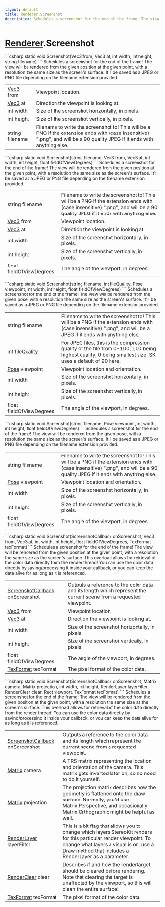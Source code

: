 ```yaml
---
layout: default
title: Renderer.Screenshot
description: Schedules a screenshot for the end of the frame! The view will be rendered from the given position at the given point, with a resolution the same size as the screen's surface. It'll be saved as a JPEG or PNG file depending on the filename extension provided.
---
```

# [Renderer]({{site.url}}/Pages/StereoKit/Renderer.html).Screenshot

<div class='signature' markdown='1'>
```csharp
static void Screenshot(Vec3 from, Vec3 at, int width, int height, string filename)
```
Schedules a screenshot for the end of the frame! The view
will be rendered from the given position at the given point, with a
resolution the same size as the screen's surface. It'll be saved as
a JPEG or PNG file depending on the filename extension provided.
</div>

|  |  |
|--|--|
|[Vec3]({{site.url}}/Pages/StereoKit/Vec3.html) from|Viewpoint location.|
|[Vec3]({{site.url}}/Pages/StereoKit/Vec3.html) at|Direction the viewpoint is looking at.|
|int width|Size of the screenshot horizontally, in pixels.|
|int height|Size of the screenshot vertically, in pixels.|
|string filename|Filename to write the screenshot to! This             will be a PNG if the extension ends with (case insensitive)             ".png", and will be a 90 quality JPEG if it ends with anything             else.|

<div class='signature' markdown='1'>
```csharp
static void Screenshot(string filename, Vec3 from, Vec3 at, int width, int height, float fieldOfViewDegrees)
```
Schedules a screenshot for the end of the frame! The view
will be rendered from the given position at the given point, with a
resolution the same size as the screen's surface. It'll be saved as
a JPEG or PNG file depending on the filename extension provided.
</div>

|  |  |
|--|--|
|string filename|Filename to write the screenshot to! This             will be a PNG if the extension ends with (case insensitive)             ".png", and will be a 90 quality JPEG if it ends with anything             else.|
|[Vec3]({{site.url}}/Pages/StereoKit/Vec3.html) from|Viewpoint location.|
|[Vec3]({{site.url}}/Pages/StereoKit/Vec3.html) at|Direction the viewpoint is looking at.|
|int width|Size of the screenshot horizontally, in pixels.|
|int height|Size of the screenshot vertically, in pixels.|
|float fieldOfViewDegrees|The angle of the viewport, in              degrees.|

<div class='signature' markdown='1'>
```csharp
static void Screenshot(string filename, int fileQuality, Pose viewpoint, int width, int height, float fieldOfViewDegrees)
```
Schedules a screenshot for the end of the frame! The view
will be rendered from the given pose, with a resolution the same
size as the screen's surface. It'll be saved as a JPEG or PNG file
depending on the filename extension provided.
</div>

|  |  |
|--|--|
|string filename|Filename to write the screenshot to! This             will be a PNG if the extension ends with (case insensitive)             ".png", and will be a JPEG if it ends with anything else.|
|int fileQuality|For JPEG files, this is the compression             quality of the file from 0-100, 100 being highest quality, 0 being             smallest size. SK uses a default of 90 here.|
|[Pose]({{site.url}}/Pages/StereoKit/Pose.html) viewpoint|Viewpoint location and orientation.|
|int width|Size of the screenshot horizontally, in pixels.|
|int height|Size of the screenshot vertically, in pixels.|
|float fieldOfViewDegrees|The angle of the viewport, in              degrees.|

<div class='signature' markdown='1'>
```csharp
static void Screenshot(string filename, Pose viewpoint, int width, int height, float fieldOfViewDegrees)
```
Schedules a screenshot for the end of the frame! The view
will be rendered from the given pose, with a resolution the same
size as the screen's surface. It'll be saved as a JPEG or PNG file
depending on the filename extension provided.
</div>

|  |  |
|--|--|
|string filename|Filename to write the screenshot to! This             will be a PNG if the extension ends with (case insensitive)             ".png", and will be a 90 quality JPEG if it ends with anything             else.|
|[Pose]({{site.url}}/Pages/StereoKit/Pose.html) viewpoint|Viewpoint location and orientation.|
|int width|Size of the screenshot horizontally, in pixels.|
|int height|Size of the screenshot vertically, in pixels.|
|float fieldOfViewDegrees|The angle of the viewport, in              degrees.|

<div class='signature' markdown='1'>
```csharp
static void Screenshot(ScreenshotCallback onScreenshot, Vec3 from, Vec3 at, int width, int height, float fieldOfViewDegrees, TexFormat texFormat)
```
Schedules a screenshot for the end of the frame! The view
will be rendered from the given position at the given point, with a
resolution the same size as the screen's surface. This overload
allows for retrieval of the color data directly from the render
thread! You can use the color data directly by saving/processing it
inside your callback, or you can keep the data alive for as long as
it is referenced.
</div>

|  |  |
|--|--|
|[ScreenshotCallback]({{site.url}}/Pages/StereoKit/ScreenshotCallback.html) onScreenshot|Outputs a reference to the color data             and its length which represent the current scene from a requested             viewpoint.|
|[Vec3]({{site.url}}/Pages/StereoKit/Vec3.html) from|Viewpoint location.|
|[Vec3]({{site.url}}/Pages/StereoKit/Vec3.html) at|Direction the viewpoint is looking at.|
|int width|Size of the screenshot horizontally, in pixels.|
|int height|Size of the screenshot vertically, in pixels.|
|float fieldOfViewDegrees|The angle of the viewport, in              degrees.|
|[TexFormat]({{site.url}}/Pages/StereoKit/TexFormat.html) texFormat|The pixel format of the color data.|

<div class='signature' markdown='1'>
```csharp
static void Screenshot(ScreenshotCallback onScreenshot, Matrix camera, Matrix projection, int width, int height, RenderLayer layerFilter, RenderClear clear, Rect viewport, TexFormat texFormat)
```
Schedules a screenshot for the end of the frame! The view
will be rendered from the given position at the given point, with a
resolution the same size as the screen's surface. This overload
allows for retrieval of the color data directly from the render
thread! You can use the color data directly by saving/processing it
inside your callback, or you can keep the data alive for as long as
it is referenced.
</div>

|  |  |
|--|--|
|[ScreenshotCallback]({{site.url}}/Pages/StereoKit/ScreenshotCallback.html) onScreenshot|Outputs a reference to the color data             and its length which represent the current scene from a requested             viewpoint.|
|[Matrix]({{site.url}}/Pages/StereoKit/Matrix.html) camera|A TRS matrix representing the location and             orientation of the camera. This matrix gets inverted later on, so             no need to do it yourself.|
|[Matrix]({{site.url}}/Pages/StereoKit/Matrix.html) projection|The projection matrix describes how the             geometry is flattened onto the draw surface. Normally, you'd use              Matrix.Perspective, and occasionally Matrix.Orthographic might be             helpful as well.|
|[RenderLayer]({{site.url}}/Pages/StereoKit/RenderLayer.html) layerFilter|This is a bit flag that allows you to             change which layers StereoKit renders for this particular render             viewpoint. To change what layers a visual is on, use a Draw             method that includes a RenderLayer as a parameter.|
|[RenderClear]({{site.url}}/Pages/StereoKit/RenderClear.html) clear|Describes if and how the rendertarget should             be cleared before rendering. Note that clearing the target is             unaffected by the viewport, so this will clean the entire              surface!|
|[TexFormat]({{site.url}}/Pages/StereoKit/TexFormat.html) texFormat|The pixel format of the color data.|




